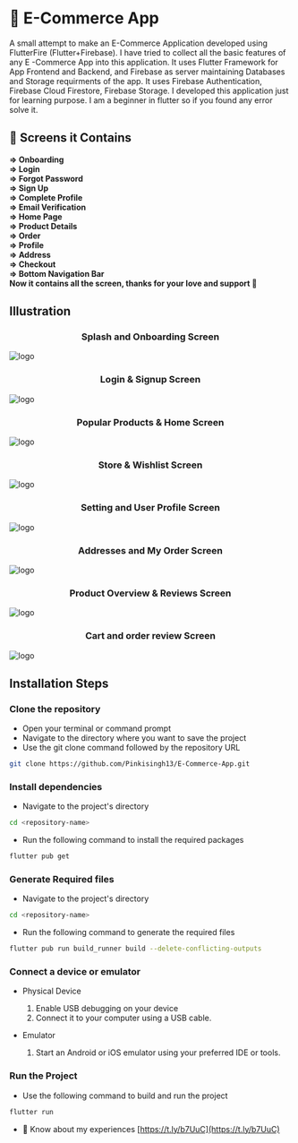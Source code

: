 # 🔭 **E-Commerce App**

<p>A small attempt to make an E-Commerce Application developed using FlutterFire (Flutter+Firebase). I have tried to collect all the basic features of any E -Commerce App into this application. It uses Flutter Framework for App Frontend and Backend, and Firebase as server maintaining Databases and Storage requirments of the app. It uses Firebase Authentication, Firebase Cloud Firestore, Firebase Storage. I developed this application just for learning purpose. I am a beginner in flutter so if you found any error solve it.</p>

 ## 📱 Screens it Contains
  **=> Onboarding <br>
  => Login<br>
  => Forgot Password<br>
  => Sign Up<br>
  => Complete Profile<br>
  => Email Verification<br>
  => Home Page<br>
  => Product Details<br>
  => Order<br>
  => Profile<br> 
  => Address<br>
  => Checkout<br>
  => Bottom Navigation Bar<br>
  Now it contains all the screen, thanks for your love and support 🙏**

## Illustration
<h3 align="center">Splash and Onboarding Screen</h3>

![logo](https://github.com/Pinkisingh13/Pinkisingh13/blob/main/1.png)

<h3 align="center">Login & Signup Screen</h3>

![logo](https://github.com/Pinkisingh13/Pinkisingh13/blob/main/2.png)

<h3 align="center">Popular Products & Home Screen</h3>

![logo](https://github.com/Pinkisingh13/Pinkisingh13/blob/main/3.png)

<h3 align="center">Store & Wishlist Screen</h3>

![logo](https://github.com/Pinkisingh13/Pinkisingh13/blob/main/4.png)

<h3 align="center">Setting and User Profile Screen</h3>

![logo](https://github.com/Pinkisingh13/Pinkisingh13/blob/main/5.png)

<h3 align="center">Addresses and My Order Screen</h3>

![logo](https://github.com/Pinkisingh13/Pinkisingh13/blob/main/6.png)

<h3 align="center">Product Overview & Reviews Screen</h3>

![logo](https://github.com/Pinkisingh13/Pinkisingh13/blob/main/7.png)

<h3 align="center">Cart and order review Screen</h3>

![logo](https://github.com/Pinkisingh13/Pinkisingh13/blob/main/8.png)

## Installation Steps
### Clone the repository
- Open your terminal or command prompt
- Navigate to the directory where you want to save the project
- Use the git clone command followed by the repository URL

```sh
git clone https://github.com/Pinkisingh13/E-Commerce-App.git
```
### Install dependencies

- Navigate to the project's directory

```sh
cd <repository-name>
```
  
- Run the following command to install the required packages

```sh
flutter pub get
```
### Generate Required files

- Navigate to the project's directory

```sh
cd <repository-name>
```

- Run the following command to generate the required files

```sh
flutter pub run build_runner build --delete-conflicting-outputs 
```

### Connect a device or emulator

* Physical Device

  1. Enable USB debugging on your device
  2. Connect it to your computer using a USB cable.

* Emulator

  1. Start an Android or iOS emulator using your preferred IDE or tools.
 
### Run the Project

- Use the following command to build and run the project

```sh
flutter run
```

- 📄 Know about my experiences [https://t.ly/b7UuC](https://t.ly/b7UuC)
              
